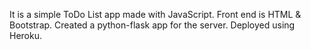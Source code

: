 It is a simple ToDo List app made with JavaScript.
Front end is HTML & Bootstrap.
Created a python-flask app for the server.
Deployed using Heroku.
